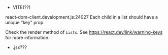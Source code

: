* VITE(??)

react-dom-client.development.js:24027 Each child in a list should have a unique "key" prop.

Check the render method of `Lists`. See https://react.dev/link/warning-keys for more information.


* .jsx???
